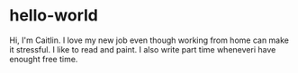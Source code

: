 # hello-world


Hi, I'm Caitlin. I love my new job even though working from home can make it stressful. I like to read and paint. I also write part time wheneveri have enought free time.
